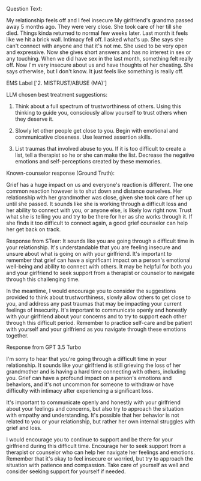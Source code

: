 Question Text:

My relationship feels off and I feel insecure  My girlfriend's grandma passed away 5 months ago. 
They were very close. She took care of her till she died. Things kinda returned to normal few weeks later. 
Last month it feels like we hit a brick wall. Intimacy fell off. I asked what's up. 
She says she can't connect with anyone and that it's not me. She used to be very open and expressive. 
Now she gives short answers and has no interest in sex or any touching. When we did have sex in the last month, 
something felt really off. Now I'm very insecure about us and have thoughts of her cheating. She says otherwise, 
but I don't know. It just feels like something is really off.

EMS Label
['2. MISTRUST/ABUSE (MA)']

LLM chosen best treatment suggestions:
1. Think about a full spectrum of trustworthiness of others. Using this thinking to guide you,
consciously allow yourself to trust others when they deserve it.

2. Slowly let other people get close to you. Begin with emotional and communicative closeness. 
Use learned assertion skills.

3. List traumas that involved abuse to you. If it is too difficult to create a list, tell a therapist 
so he or she can make the list. Decrease the negative emotions and self-perceptions created by these memories.

Known-counselor response (Ground Truth):

Grief has a huge impact on us and everyone's reaction is different. The one common reaction however is to shut 
down and distance ourselves. Her relationship with her grandmother was close, given she took care of her up 
until she passed. It sounds like she is working through a difficult loss and her ability to connect with you,
or anyone else, is likely low right now. Trust what she is telling you and try to be there for her as she works 
through it. If she finds it too difficult to connect again, a good grief counselor can help her get back on track.

Response from STeer:
It sounds like you are going through a difficult time in your relationship. 
It's understandable that you are feeling insecure and unsure about what is going on 
with your girlfriend. It's important to remember that grief can have a significant impact
on a person's emotional well-being and ability to connect with others. It may be helpful for both you 
and your girlfriend to seek support from a therapist or counselor to navigate through this challenging time. 

In the meantime, I would encourage you to consider the suggestions provided to think about trustworthiness, 
slowly allow others to get close to you, and address any past traumas that may be impacting your 
current feelings of insecurity. It's important to communicate openly and honestly with your girlfriend about 
your concerns and to try to support each other through this difficult period. Remember to practice self-care
and be patient with yourself and your girlfriend as you navigate through these emotions together.

Response from GPT 3.5 Turbo 

I'm sorry to hear that you're going through a difficult time in your relationship. It sounds like your 
girlfriend is still grieving the loss of her grandmother and is having a hard time connecting with others, 
including you. Grief can have a profound impact on a person's emotions and behaviors, and it's not
uncommon for someone to withdraw or have difficulty with intimacy after experiencing a significant loss.

It's important to communicate openly and honestly with your girlfriend about your feelings and concerns,
but also try to approach the situation with empathy and understanding. It's possible that her behavior is not 
related to you or your relationship, but rather her own internal struggles with grief and loss.

I would encourage you to continue to support and be there for your girlfriend during this difficult time. 
Encourage her to seek support from a therapist or counselor who can help her navigate her feelings and emotions. 
Remember that it's okay to feel insecure or worried, but try to approach the situation with patience and compassion. 
Take care of yourself as well and consider seeking support for yourself if needed.
